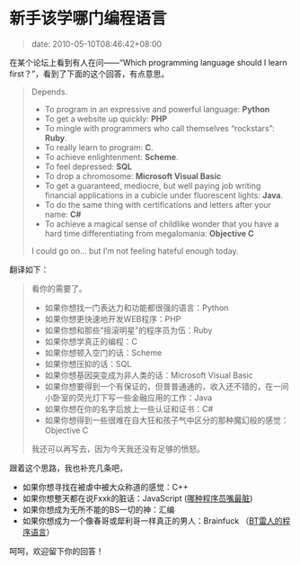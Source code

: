 # 新手该学哪门编程语言
>date: 2010-05-10T08:46:42+08:00


在某个论坛上看到有人在问——“Which programming language should I learn first？”，看到了下面的这个回答，有点意思。



> Depends.
> 
> 
> * To program in an expressive and powerful language: **Python**
> * To get a website up quickly: **PHP**
> * To mingle with programmers who call themselves “rockstars”: **Ruby**.
> * To really learn to program: **C**.
> * To achieve enlightenment: **Scheme**.
> * To feel depressed: **SQL**
> * To drop a chromosome: **Microsoft Visual Basic**
> * To get a guaranteed, mediocre, but well paying job writing financial applications in a cubicle under fluorescent lights: **Java**.
> * To do the same thing with certifications and letters after your name: **C#**
> * To achieve a magical sense of childlike wonder that you have a hard time differentiating from megalomania: **Objective C**
> 
> 
> I could go on… but I’m not feeling hateful enough today.
> 
> 


翻译如下：




> 看你的需要了。
> 
> 
> * 如果你想找一门表达力和功能都很强的语言：Python
> * 如果你想更快速地开发WEB程序：PHP
> * 如果你想和那些“摇滚明星”的程序员为伍：Ruby
> * 如果你想学真正的编程：C
> * 如果你想顿入空门的话：Scheme
> * 如果你想压抑的话：SQL
> * 如果你想基因突变成为非人类的话：Microsoft Visual Basic
> * 如果你想要得到一个有保证的，但普普通通的，收入还不错的，在一间小卧室的荧光灯下写一些金融应用的工作：Java
> * 如果你想在你的名字后放上一些认证和证书：C#
> * 如果你想得到一些很难在自大狂和孩子气中区分的那种魔幻般的感觉：Objective C
> 
> 
> 我还可以再写去，因为今天我还没有足够的愤怒。
> 
> 


跟着这个思路，我也补充几条吧，


* 如果你想寻找在被虐中被大众称道的感觉：C++
* 如果你想整天都在说Fxxk的脏话：JavaScript ([哪种程序员嘴最脏](https://coolshell.cn/articles/1850.html))
* 如果你想成为无所不能的BS一切的神：汇编
* 如果你想成为一个像春哥或犀利哥一样真正的男人：Brainfuck （[BT雷人的程序语言](https://coolshell.cn/articles/1142.html)）


呵呵，欢迎留下你的回答！



